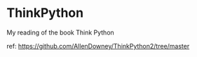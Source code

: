 # ThinkPython
My reading of the book Think Python

ref: https://github.com/AllenDowney/ThinkPython2/tree/master
